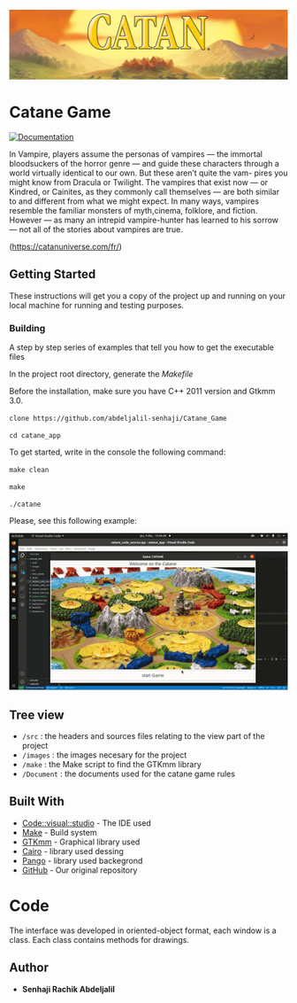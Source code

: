 ![logo](/images/catan.jpg)




# Catane Game

[![Documentation](https://img.shields.io/badge/Documentation-github-brightgreen.svg?style=for-the-badge)](https://github.com/abdeljalil-senhaji/Vampire_Game)


In Vampire, players assume the personas of vampires — the immortal bloodsuckers of the horror genre — and guide these characters through a world virtually identical to our own. But these aren’t quite the vam- pires you might know from Dracula or Twilight. The vampires that exist now — or Kindred, or Cainites, as they commonly call themselves — are both similar to and different from what we might expect. In many ways, vampires resemble the familiar monsters of myth,cinema, folklore, and fiction. However — as many an intrepid vampire-hunter has learned to his sorrow — not all of the stories about vampires are true. 

(https://catanuniverse.com/fr/)

## Getting Started

These instructions will get you a copy of the project up and running on your local machine for running and testing purposes.

### Building

A step by step series of examples that tell you how to get the executable files

In the project root directory, generate the *Makefile* 

Before the installation, make sure you have C++ 2011 version and Gtkmm 3.0.


`clone https://github.com/abdeljalil-senhaji/Catane_Game`

`cd catane_app`

To get started, write in the console the following command:

`make clean`

`make`

`./catane`

Please, see this following example:

![Example](Tutorial.gif)

## Tree view

* `/src` : the headers and sources files relating to the view part of the project
* `/images` : the images necesary for the project
* `/make` : the Make script to find the GTKmm library
* `/Document` : the documents used for the catane game rules


## Built With

* [Code::visual::studio](https://code.visualstudio.com/) - The IDE used
* [Make](https://www.gnu.org/software/make/) - Build system
* [GTKmm](https://gtkmm.org/en/) - Graphical library used
* [Cairo](https://www.cairographics.org/) - library used dessing
* [Pango](https://pango.gnome.org/) - library used backegrond
* [GitHub](https://github.com/abdeljalil-senhaji/Catane_Game) - Our original repository


# Code

The interface was developed in oriented-object format, each window is a class. Each class contains methods for drawings.


## Author

* **Senhaji Rachik Abdeljalil** 


